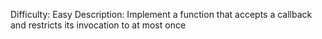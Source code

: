 Difficulty: Easy
Description: Implement a function that accepts a callback and restricts its invocation to at most once